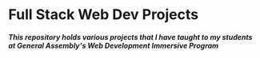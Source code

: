 # Full Stack Web Dev Projects

##### This repository holds various projects that I have taught to my students at General Assembly's Web Development Immersive Program

